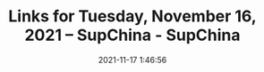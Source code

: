 ---
"title": "Links for Tuesday, November 16, 2021 – SupChina - SupChina"
"date": "2021-11-17 1:46:56"
"feed_name": "GOOGLENEWSMINING"
"feed_website": "https://news.google.com/search?q=mining%2Bincident&hl=en-US&gl=US&ceid=US:en"
"feed_rss": "https://news.google.com/rss/search?q=mining%2Bincident&hl=en-US&gl=US&ceid=US:en"
"link": "https://supchina.com/2021/11/16/links-for-tuesday-november-16-2021/"
"source": "{'href': 'https://supchina.com', 'title': 'SupChina'}"
"file": "_posts/2021-1-1-e89633effbe8c8cd51c6ed6d68a7631c8f5ede50.md"
"accident": "0"
"drilling": "0"
"dead": "0"
"injured": "0"
"arrested": "0"
"place": "unknown place"
"where": "unknown site"
"causes": "unknown"
"place_uri": "unknown place"
---